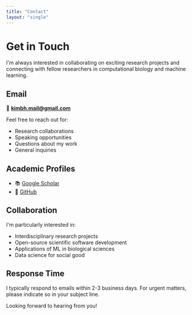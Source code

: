 ```yaml
---
title: "Contact"
layout: "single"
---
```


# Get in Touch

I'm always interested in collaborating on exciting research projects and connecting with fellow researchers in computational biology and machine learning.

## Email

📧 **kimbh.mail@gmail.com**

Feel free to reach out for:
- Research collaborations
- Speaking opportunities
- Questions about my work
- General inquiries

## Academic Profiles

- 📚 [Google Scholar](https://scholar.google.com/citations?hl=en&user=QsD73G4AAAAJ)
- 💼 [GitHub](https://github.com/sean424)

## Collaboration

I'm particularly interested in:
- Interdisciplinary research projects
- Open-source scientific software development
- Applications of ML in biological sciences
- Data science for social good

## Response Time

I typically respond to emails within 2-3 business days. For urgent matters, please indicate so in your subject line.

Looking forward to hearing from you!